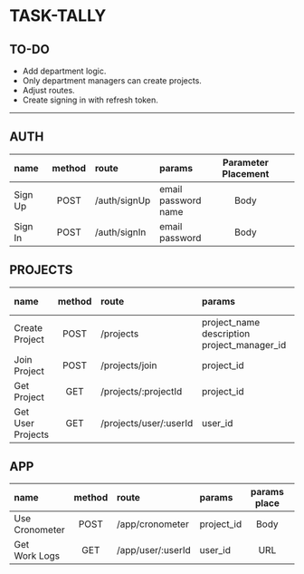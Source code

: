 
# TASK-TALLY

## TO-DO
* Add department logic.
* Only department managers can create projects.
* Adjust routes.
* Create signing in with refresh token.

___


## AUTH 
| name    | method | route        | params                        | Parameter Placement |      |
| :------ | :----: | :----------- | :---------------------------- | :-----------------: | :--- |
| Sign Up |  POST  | /auth/signUp | email <br> password <br> name |        Body         |      |
| Sign In |  POST  | /auth/signIn | email <br> password           |        Body         |      |

## PROJECTS
| name                   | method | route                  | params                                                | params place |      |
| :--------------------- | :----: | :--------------------- | :---------------------------------------------------- | :----------: | :--- |
| Create <br> Project    |  POST  | /projects              | project_name <br> description <br> project_manager_id |     Body     |      |
| Join <br> Project      |  POST  | /projects/join         | project_id                                            |     Body     |      |
| Get <br> Project       |  GET   | /projects/:projectId   | project_id                                            |     URL      |      |
| Get User <br> Projects |  GET   | /projects/user/:userId | user_id                                               |     URL      |      |

## APP
| name                | method | route             | params     | params place |      |
| :------------------ | :----: | :---------------- | :--------- | :----------: | :--- |
| Use <br> Cronometer |  POST  | /app/cronometer   | project_id |     Body     |      |
| Get <br> Work Logs  |  GET   | /app/user/:userId | user_id    |     URL      |      |
